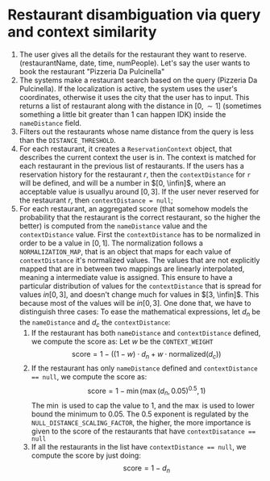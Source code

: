 # Restaurant disambiguation via query and context similarity

1. The user gives all the details for the restaurant they want to reserve. (restaurantName, date, time, numPeople). Let's say the user wants to book the restaurant "Pizzeria Da Pulcinella"
2. The systems make a restaurant search based on the query (Pizzeria Da Pulcinella). If the localization is active, the system uses the user's coordinates, otherwise it uses the city that the user has to input. This returns a list of restaurant along with the distance in $[0,\sim 1]$ (sometimes something a little bit greater than 1 can happen IDK) inside the `nameDistance` field.
3. Filters out the restaurants whose name distance from the query is less than the `DISTANCE_THRESHOLD`.
4. For each restaurant, it creates a `ReservationContext` object, that describes the current context the user is in. The context is matched for each restaurant in the previous list of restaurants. If the users has a reservation history for the restaurant $r$, then the `contextDistance` for `r` will be defined, and will be a number in $[0, \infin]$, where an acceptable value is usuallyu around $[0,3]$. If the user never reserved for the restaurant $r$, then `contextDistance = null`;
5. For each restaurant, an aggregated score (that somehow models the probability that the restaurant is the correct restaurant, so the higher the better) is computed from the `nameDistance` value and the `contextDistance` value. First the `contextDistance` has to be normalized in order to be a value in $[0,1]$. The normalization follows a `NORMALIZATION_MAP`, that is an object that maps for each value of `contextDistance` it's normalized values. The values that are not explicitly mapped that are in between two mappings are linearly interpolated, meaning a intermediate value is assigned. This ensure to have a particular distribution of values for the `contextDistance` that is spread for values $in [0,3]$, and doesn't change much for values in $[3, \infin]$. This because most of the values will be $in [0,3]$. One done that, we have to distinguish three cases:
   To ease the mathematical expressions, let $d_n$ be the `nameDistance` and $d_c$ the `contextDistance`:
    1. If the restaurant has both `nameDistance` and `contextDistance` defined, we compute the score as:
       Let $w$ be the `CONTEXT_WEIGHT`
        $$
        \text{score} = 1 - ((1-w) \cdot d_n + w \cdot \text{normalized}(d_c))
        $$
    2. If the restaurant has only `nameDistance` defined and `contextDistance == null`, we compute the score as:
        $$
        \text{score} = 1 - \min(\max(d_n, 0.05) ^ {0.5}, 1)
        $$
        The $\min$ is used to cap the value to 1, and the $\max$ is used to lower bound the minimum to $0.05$. The $0.5$ exponent is regulated by the `NULL_DISTANCE_SCALING_FACTOR`, the higher, the more importance is given to the score of the restaurants that have `contextDisatance == null`
    3. If all the restaurants in the list have `contextDistance == null`, we compute the score by just doing:
        $$
        \text{score} = 1 - d_n
        $$
